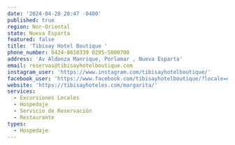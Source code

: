 ```yaml
---
date: '2024-04-28 20:47 -0400'
published: true
region: Nor-Oriental
state: Nueva Esparta
featured: false
title: 'Tibisay Hotel Boutique '
phone_number: 0424-8610339 0295-5000700
address: 'Av Aldonza Manrique, Porlamar , Nueva Esparta'
email: reservas@tibisayhotelboutique.com
instagram_user: 'https://www.instagram.com/tibisayhotelboutique/'
facebook_user: 'https://www.facebook.com/tibisayhotelboutique/?locale=es_LA'
website: 'https://tibisayhoteles.com/margarita/'
services:
  - Excursiones Locales
  - Hospedaje
  - Servicio de Reservación
  - Restaurante
types:
  - Hospedaje
---
```

